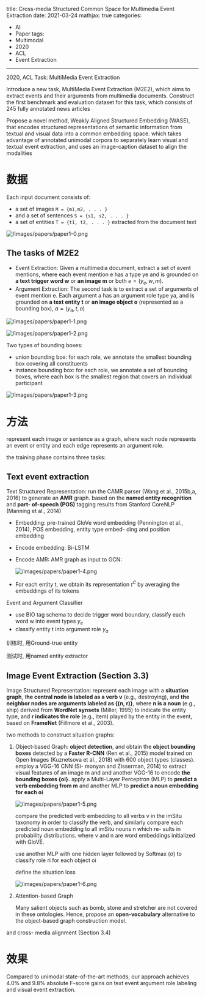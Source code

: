 title: Cross-media Structured Common Space for Multimedia Event Extraction
date: 2021-03-24
mathjax: true
categories:
- AI
- Paper
tags:
- Multimodal
- 2020
- ACL
- Event Extraction
---

2020, ACL
Task: MultiMedia Event Extraction
<!-- more -->

Introduce a new task, MultiMedia Event Extraction (M2E2), which aims to extract events and their arguments from multimedia documents. Construct the first benchmark and evaluation dataset for this task, which consists of 245 fully annotated news articles

Propose a novel method, Weakly Aligned Structured Embedding (WASE), that encodes structured representations of semantic information from textual and visual data into a common embedding space. which takes advantage of annotated unimodal corpora to separately learn visual and textual event extraction, and uses an image-caption dataset to align the modalities

# 数据

Each input document consists of:

- a set of images `M = {m1,m2, . . . }`
- and a set of sentences `S = {s1, s2, . . . }`
- a set of entities `T = {t1, t2, . . . }` extracted from the document text

![/images/papers/paper1-0.png](/images/papers/paper1-0.png)

## The tasks of M2E2

- Event Extraction: Given a multimedia document, extract a set of event mentions, where each event mention e has a type ye and is grounded on **a text trigger word w** or **an image m** or both $e = (y_e, {w,m})$.
- Argument Extraction: The second task is to extract a set of arguments of event mention e. Each argument a has an argument role type ya, and is grounded on **a text entity t** or **an image object o** (represented as a bounding box), $a = (y_a, {t, o})$

![/images/papers/paper1-1.png](/images/papers/paper1-1.png)

![/images/papers/paper1-2.png](/images/papers/paper1-2.png)

Two types of bounding boxes: 

- union bounding box: for each role, we annotate the smallest bounding box covering all constituents
- instance bounding box: for each role, we annotate a set of bounding boxes, where each box is the smallest region that covers an individual participant

![/images/papers/paper1-3.png](/images/papers/paper1-3.png)

# 方法

represent each image or sentence as a graph, where each node represents an event or entity and each edge represents an argument role.

the training phase contains three tasks: 

## Text event extraction

Text Structured Representation: run the CAMR parser (Wang et al., 2015b,a, 2016) to generate an **AMR** graph. based on the **named entity recognition** and **part- of-speech (POS)** tagging results from Stanford CoreNLP (Manning et al., 2014)

- Embedding: pre-trained GloVe word embedding (Pennington et al., 2014), POS embedding, entity type embed- ding and position embedding
- Encode embedding: Bi-LSTM
- Encode AMR: AMR graph as input to GCN:

    ![/images/papers/paper1-4.png](/images/papers/paper1-4.png)

- For each entity t, we obtain its representation $t^C$ by averaging the embeddings of its tokens

Event and Argument Classifier

- use BIO tag schema to decide trigger word boundary, classify each word w into event types $y_e$
- classify entity t into argument role $y_a$

训练时, 用Ground-true entity

测试时, 用named entity extractor

## Image Event Extraction (Section 3.3)

Image Structured Representation: represent each image with a **situation graph**, t**he central node is labeled as a verb v** (e.g., destroying), and **the neighbor nodes are arguments labeled as {(n, r)}**, where **n is a noun** (e.g., ship) derived from **WordNet synsets** (Miller, 1995) to indicate the entity type, and **r indicates the role** (e.g., item) played by the entity in the event, based on **FrameNet** (Fillmore et al., 2003).

two methods to construct situation graphs:

1. Object-based Graph: **object detection**, and obtain the **object bounding boxes** detected by a **Faster R-CNN** (Ren et al., 2015) model trained on Open Images (Kuznetsova et al., 2018) with 600 object types (classes). employ a VGG-16 CNN (Si- monyan and Zisserman, 2014) to extract visual features of an image m and and another VGG-16 to encode **the bounding boxes {oi}.** apply a Multi-Layer Perceptron (MLP) to **predict a verb embedding from m** and another MLP to **predict a noun embedding for each oi**

    ![/images/papers/paper1-5.png](/images/papers/paper1-5.png)

    compare the predicted verb embedding to all verbs v in the imSitu taxonomy in order to classify the verb, and similarly compare each predicted noun embedding to all imSitu nouns n which re- sults in probability distributions. where v and n are word embeddings initialized with GloVE.

    use another MLP with one hidden layer followed by Softmax (σ) to classify role ri for each object oi

    define the situation loss

    ![/images/papers/paper1-6.png](/images/papers/paper1-6.png)

2. Attention-based Graph

    Many salient objects such as bomb, stone and stretcher are not covered in these ontologies. Hence, propose an **open-vocabulary** alternative to the object-based graph construction model.

and cross- media alignment (Section 3.4)

# 效果

Compared to unimodal state-of-the-art methods, our approach achieves 4.0% and 9.8% absolute F-score gains on text event argument role labeling and visual event extraction.